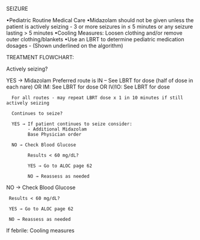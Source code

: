 SEIZURE

•Pediatric Routine Medical Care
•Midazolam should not be given unless the patient is actively seizing - 3 or more seizures in ≤ 5 minutes or any seizure lasting > 5 minutes
•Cooling Measures: Loosen clothing and/or remove outer clothing/blankets
•Use an LBRT to determine pediatric medication dosages - (Shown underlined on the algorithm)

TREATMENT FLOWCHART:

Actively seizing?

YES → Midazolam
      Preferred route is IN – See LBRT for dose (half of dose in each nare)
      OR
      IM: See LBRT for dose
      OR
      IV/IO: See LBRT for dose
      
      For all routes ‐ may repeat LBRT dose x 1 in 10 minutes if still actively seizing
      
      Continues to seize?
      
      YES → If patient continues to seize consider:
            ‐ Additional Midazolam
            Base Physician order
      
      NO → Check Blood Glucose
            
            Results < 60 mg/dL?
            
            YES → Go to ALOC page 62
            
            NO → Reassess as needed

NO → Check Blood Glucose
     
     Results < 60 mg/dL?
     
     YES → Go to ALOC page 62
     
     NO → Reassess as needed

If febrile: Cooling measures





